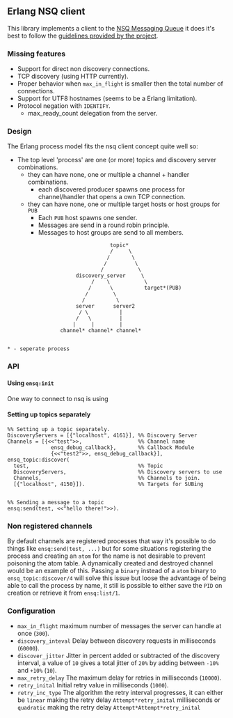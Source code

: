 ## Erlang NSQ client
This library implements a client to the [NSQ Messaging Queue](http://bitly.github.io/nsq/) it does it's best to follow the [guidelines provided by the project](http://bitly.github.io/nsq/clients/building_client_libraries.html).

### Missing features

- Support for direct non discovery connections.
- TCP discovery (using HTTP currently).
- Proper behavior when `max_in_flight` is smaller then the total number of connections.
- Support for UTF8 hostnames (seems to be a Erlang limitation).
- Protocol negation with `IDENTIFY`.
	- max_ready_count delegation from the server.

### Design
The Erlang process model fits the nsq client concept quite well so:
 - The top level 'process' are one (or more) topics and discovery server combinations.
 	- they can have none, one or multiple a channel + handler combinations.
 		- each discovered producer spawns one process for channel/handler that opens a own TCP connection.
 	- they can have none, one or multiple target hosts or host groups for `PUB`
	 	- Each `PUB` host spawns one sender.
	 	- Messages are send in a round robin principle.
	 	- Messages to host groups are send to all members.
	 	

```
                                 topic*
                                 /     \ 
                                /       \
                               /         \
                              /           \
                      discovery_server     \
                           /    \           \
                          /      \          target*(PUB)
                         /        \         
                        /          \       
                      server      server2
                       / \          |
                      /   \         |
                     |     |        |
                 channel* channel* channel*
                  

* - seperate process
```

### API

#### Using `ensq:init`
One way to connect to nsq is using 

#### Setting up topics separately
```
%% Setting up a topic separately.
DiscoveryServers = [{"localhost", 4161}], %% Discovery Server
Channels = [{<<"test">>,                  %% Channel name
			  ensq_debug_callback},       %% Callback Module
			  {<<"test2">>, ensq_debug_callback}],
ensq_topic:discover(
  test,                                   %% Topic
  DiscoveryServers,                       %% Discovery servers to use
  Channels,                               %% Channels to join.
  [{"localhost", 4150}]).                 %% Targets for SUBing


%% Sending a message to a topic
ensq:send(test, <<"hello there!">>).
```

### Non registered channels
By default channels are registered processes that way it's possible to do things like `ensq:send(test, ...)` but for some situations registering the process and creating an `atom` for the name is not desirable to prevent poisoning the atom table. A dynamically created and destroyed channel would be an example of this. Passing a `binary` instead of a `atom` binary to `ensq_topic:discover/4` will solve this issue but loose the advantage of being able to call the process by name, it still is possible to either save the `PID` on creation or retrieve it from `ensq:list/1`.

### Configuration

- `max_in_flight` maximum number of messages the server can handle at once (`300`).
- `discovery_inteval` Delay between discovery requests in milliseconds (`60000`).
- `discover_jitter` Jitter in percent added or subtracted of the discovery interval, a value of `10` gives a total jitter of `20%` by adding between `-10%` and `+10%` (`10`).
- `max_retry_delay` The maximum delay for retries in milliseconds (`10000`).
- `retry_inital` Initial retry value in milliseconds (`1000`).
- `retry_inc_type` The algorithm the retry interval progresses, it can either be `linear` making the retry delay `Attempt*retry_inital` milliseconds or `quadratic` making the retry delay `Attempt*Attempt*retry_inital`
